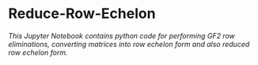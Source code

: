 # Reduce-Row-Echelon
###### This Jupyter Notebook contains python code for performing GF2 row eliminations, converting matrices into row echelon form and also reduced row echelon form.
